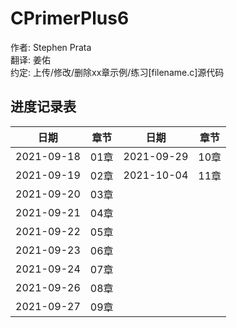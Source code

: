 # CPrimerPlus6  
作者: Stephen Prata  
翻译: 姜佑  
约定: 上传/修改/删除xx章示例/练习[filename.c]源代码  
  
## 进度记录表  
|   日期   | 章节 |   日期   | 章节 |
| --- | --- | --- | --- |
| 2021-09-18 | 01章 | 2021-09-29 | 10章 |
| 2021-09-19 | 02章 | 2021-10-04 | 11章 |
| 2021-09-20 | 03章 |
| 2021-09-21 | 04章 |
| 2021-09-22 | 05章 |
| 2021-09-23 | 06章 |
| 2021-09-24 | 07章 |
| 2021-09-26 | 08章 |
| 2021-09-27 | 09章 |
